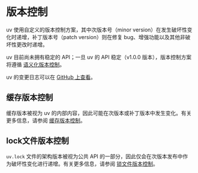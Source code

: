 # 版本控制

uv 使用自定义的版本控制方案，其中次版本号（minor version）在发生破坏性变化时递增，补丁版本号（patch version）则在修复 bug、增强功能以及其他非破坏性更改时递增。

uv 目前尚未拥有稳定的 API；一旦 uv 的 API 稳定（v1.0.0 版本），版本控制方案将遵循 [语义化版本控制](https://semver.org/)。

uv 的变更日志可以在 [GitHub 上查看](https://github.com/astral-sh/uv/blob/main/CHANGELOG.md)。

## 缓存版本控制

缓存版本被视为 uv 的内部内容，因此可能在次版本或补丁版本中发生变化。有关更多信息，请参阅 [缓存版本控制](../concepts/cache.md#cache-versioning)。

## lock文件版本控制

`uv.lock` 文件的架构版本被视为公共 API 的一部分，因此仅会在次版本发布中作为破坏性变化进行递增。有关更多信息，请参阅 [锁文件版本控制](../concepts/resolution.md#lockfile-versioning)。